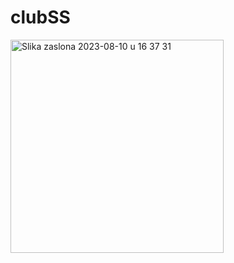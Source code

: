 # clubSS
<img width="341" alt="Slika zaslona 2023-08-10 u 16 37 31" src="https://github.com/stjepanstojcevic/clubSS/assets/48209720/f113053a-8ada-4467-922b-3df20283b191">
